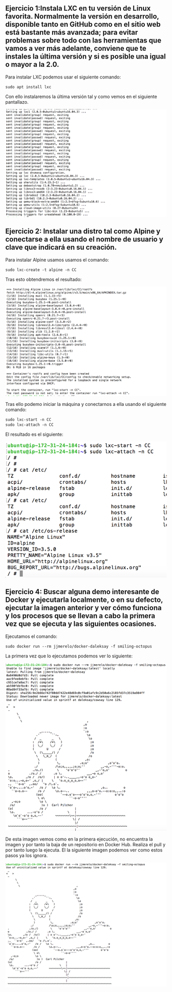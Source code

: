 ## Ejercicio 1:Instala LXC en tu versión de Linux favorita. Normalmente la versión en desarrollo, disponible tanto en GitHub como en el sitio web está bastante más avanzada; para evitar problemas sobre todo con las herramientas que vamos a ver más adelante, conviene que te instales la última versión y si es posible una igual o mayor a la 2.0.

Para instalar LXC podemos usar el siguiente comando:

	sudo apt install lxc
	
Con ello instalaremos la última versión tal y como vemos en el siguiente pantallazo. 

![Instalar LXC](./images/1.png "Instalación LXC")


## Ejercicio 2: Instalar una distro tal como Alpine y conectarse a ella usando el nombre de usuario y clave que indicará en su creación.


Para instalar Alpine usamos usamos el comando:

	sudo lxc-create -t alpine -n CC
	
Tras esto obtendremos el resultado:

![Instalar un contenedor Alpine](./images/2.png "Instalación Alpine")

Tras ello podemo iniciar la máquina y conectarnos a ella usando el siguiente comando:

	sudo lxc-start -n CC
	sudo lxc-attach -n CC
	
El resultado es el siguiente:

	
![Máquina conectada](./images/3.png "Máquina conectada")
	
## Ejercicio 4: Buscar alguna demo interesante de Docker y ejecutarla localmente, o en su defecto, ejecutar la imagen anterior y ver cómo funciona y los procesos que se llevan a cabo la primera vez que se ejecuta y las siguientes ocasiones.

Ejecutamos el comando:

	sudo docker run --rm jjmerelo/docker-daleksay -f smiling-octopus


La primera vez que lo ejecutamos podemos ver lo siguiente:

![Ejecutando imagen Docker](./images/4.png "Ejecutando imagen Docker")

De esta imagen vemos como en la primera ejecución, no encuentra la imagen y por tanto la baja de un repositorio en Docker Hub. Realiza el pull y por tanto luego la ejecuta. El la siguiente imagen podemos ver como estos pasos ya los ignora. 


![Ejecutando imagen Docker segunda vez](./images/5.png "Ejecutando imagen Docker segunda vez")




